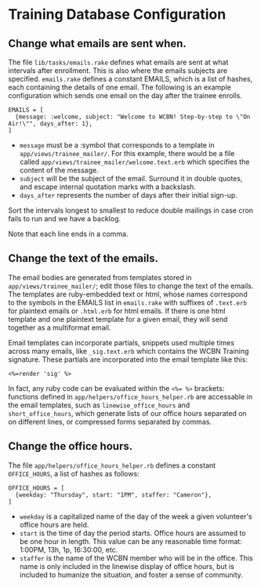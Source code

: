 # Training Database Configuration

## Change what emails are sent when.
The file `lib/tasks/emails.rake` defines what emails are sent at what intervals
after enrollment.  This is also where the emails subjects are specified.
`emails.rake` defines a constant EMAILS, which is a list of hashes, each
containing the details of one email.  The following is an example configuration
which sends one email on the day after the trainee enrolls.

    EMAILS = [ 
      {message: :welcome, subject: "Welcome to WCBN! Step-by-step to \"On Air!\"", days_after: 1}, 
    ]

 - `message` must be a :symbol that corresponds to a template in
   `app/views/trainee_mailer/`. For this example, there would be a file called
   `app/views/trainee_mailer/welcome.text.erb` which specifies the content of
   the message.
 - `subject` will be the subject of the email.  Surround it in double quotes,
   and escape internal quotation marks with a backslash.
 - `days_after` represents the number of days after their initial sign-up.

Sort the intervals longest to smallest to reduce double mailings in case cron
fails to run and we have a backlog.

Note that each line ends in a comma.

## Change the text of the emails.
The email bodies are generated from templates stored in
`app/views/trainee_mailer/`; edit those files to change the text of the emails.
The templates are ruby-embedded text or html, whose names correspond to the
symbols in the EMAILS list in `emails.rake` with suffixes of `.text.erb` for
plaintext emails or `.html.erb` for html emails.  If there is one html template
and one plaintext template for a given email, they will send together as a
multiformat email.

Email templates can incorporate partials, snippets used multiple times across
many emails, like `_sig.text.erb` which contains the WCBN Training signature.
These partials are incorporated into the email template like this:

    <%=render 'sig' %>

In fact, any ruby code can be evaluated within the `<%= %>` brackets: functions
defined in `app/helpers/office_hours_helper.rb` are accessable in the email
templates, such as `linewise_office_hours` and `short_office_hours`, which
generate lists of our office hours separated on on different lines, or
compressed forms separated by commas.

## Change the office hours.
The file `app/helpers/office_hours_helper.rb` defines a constant `OFFICE_HOURS`,
a list of hashes as follows:

    OFFICE_HOURS = [
      {weekday: "Thursday", start: "1PM", staffer: "Cameron"},
    ]
    
 - `weekday` is a capitalized name of the day of the week a given volunteer's
   office hours are held.
 - `start` is the time of day the period starts.  Office hours are assumed to be
   one hour in length.  This value can be any reasonable time format: 1:00PM,
   13h, 1p, 16:30:00, etc.
 - `staffer` is the name of the WCBN member who will be in the office.  This
   name is only included in the linewise display of office hours, but is
   included to humanize the situation, and foster a sense of community.
